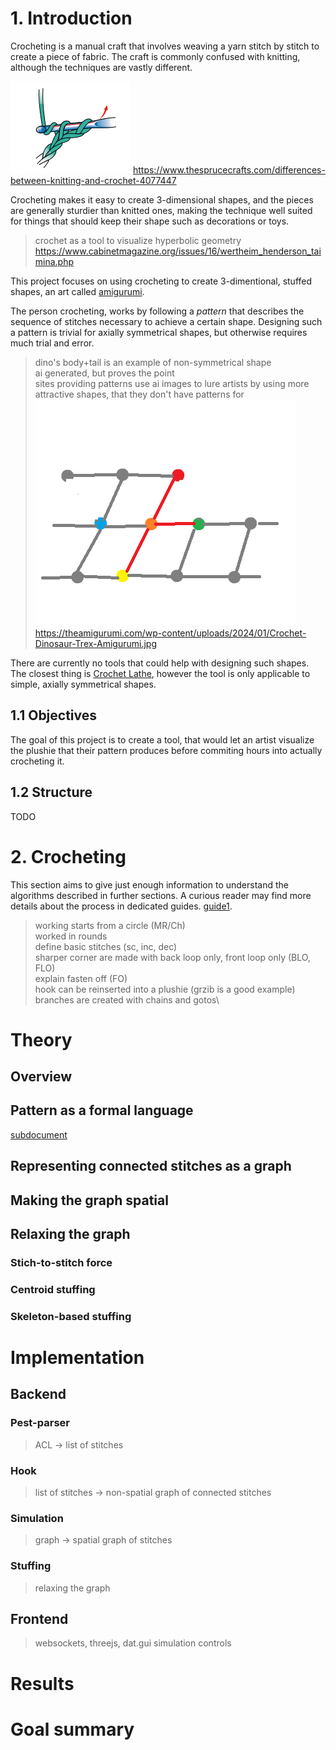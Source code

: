 # 1. Introduction
Crocheting is a manual craft that involves weaving a yarn stitch by stitch to create a piece of fabric. The craft is commonly confused with knitting, although the techniques are vastly different.

![alt text](images/image-4.png)
https://www.thesprucecrafts.com/differences-between-knitting-and-crochet-4077447

Crocheting makes it easy to create 3-dimensional shapes, and the pieces are generally sturdier than knitted ones, making the technique well suited for things that should keep their shape such as decorations or toys.

> crochet as a tool to visualize hyperbolic geometry
> https://www.cabinetmagazine.org/issues/16/wertheim_henderson_taimina.php

This project focuses on using crocheting to create 3-dimentional, stuffed shapes, an art called [amigurumi](https://en.wikipedia.org/wiki/Amigurumi).

The person crocheting, works by following a *pattern* that describes the sequence of stitches necessary to achieve a certain shape. Designing such a pattern is trivial for axially symmetrical shapes, but otherwise requires much trial and error.

>dino's body+tail is an example of non-symmetrical shape\
>ai generated, but proves the point\
>sites providing patterns use ai images to lure artists by using more attractive shapes, that they don't have patterns for \
>![alt text](images/image-5.png)
> https://theamigurumi.com/wp-content/uploads/2024/01/Crochet-Dinosaur-Trex-Amigurumi.jpg
>

There are currently no tools that could help with designing such shapes. The closest thing is [Crochet Lathe](https://avtanski.net/projects/crochet/lathe/), however the tool is only applicable to simple, axially symmetrical shapes.

## 1.1 Objectives

The goal of this project is to create a tool, that would let an artist visualize the plushie that their pattern produces before commiting hours into actually crocheting it.

## 1.2 Structure
TODO

# 2. Crocheting
This section aims to give just enough information to understand the algorithms described in further sections. A curious reader may find more details about the process in dedicated guides. [guide1](https://www.tinycurl.co/how-to-amigurumi-crochet/#stitches).

> working starts from a circle (MR/Ch)\
> worked in rounds\
> define basic stitches (sc, inc, dec)\
> sharper corner are made with back loop only, front loop only (BLO, FLO)\
> explain fasten off (FO)\
> hook can be reinserted into a plushie (grzib is a good example)\
> branches are created with chains and gotos\

# Theory
## Overview

## Pattern as a formal language
[subdocument](./Formal%20language%20for%20amigurumi%20patterns.md)

## Representing connected stitches as a graph

## Making the graph spatial

## Relaxing the graph
### Stich-to-stitch force

### Centroid stuffing

### Skeleton-based stuffing

# Implementation
## Backend
### Pest-parser
> ACL -> list of stitches
### Hook
> list of stitches -> non-spatial graph of connected stitches
### Simulation
> graph -> spatial graph of stitches
### Stuffing
> relaxing the graph

## Frontend
> websockets, threejs, dat.gui
> simulation controls

# Results

# Goal summary